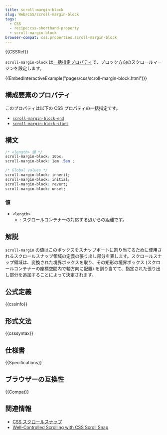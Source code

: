 ```yaml
---
title: scroll-margin-block
slug: Web/CSS/scroll-margin-block
tags:
  - CSS
  - recipe:css-shorthand-property
  - scroll-margin-block
browser-compat: css.properties.scroll-margin-block
---
```

{{CSSRef}}

`scroll-margin-block` は[一括指定プロパティ](/ja/docs/Web/CSS/Shorthand_properties)で、ブロック方向のスクロールマージンを設定します。

{{EmbedInteractiveExample("pages/css/scroll-margin-block.html")}}

## 構成要素のプロパティ

このプロパティは以下の CSS プロパティの一括指定です。

- [`scroll-margin-block-end`](/ja/docs/Web/CSS/scroll-margin-block-end)
- [`scroll-margin-block-start`](/ja/docs/Web/CSS/scroll-margin-block-start)

## 構文

```css
/* <length> 値 */
scroll-margin-block: 10px;
scroll-margin-block: 1em .5em ;

/* Global values */
scroll-margin-block: inherit;
scroll-margin-block: initial;
scroll-margin-block: revert;
scroll-margin-block: unset;
```

### 値

- `<length>`
  - : スクロールコンテナーの対応する辺からの距離です。

## 解説

`scroll-margin` の値はこのボックスをスナップポートに割り当てるために使用されるスクロールスナップ領域の定義の張り出し部分を表します。スクロールスナップ領域は、変換された境界ボックスを取り、その矩形の境界ボックス (スクロールコンテナーの座標空間内で軸方向に配置) を割り当てて、指定された張り出し部分を追加することによって決定されます。

## 公式定義

{{cssinfo}}

## 形式文法

{{csssyntax}}

## 仕様書

{{Specifications}}

## ブラウザーの互換性

{{Compat}}

## 関連情報

- [CSS スクロールスナップ](/ja/docs/Web/CSS/CSS_Scroll_Snap)
- [Well-Controlled Scrolling with CSS Scroll Snap](https://web.dev/css-scroll-snap/)
